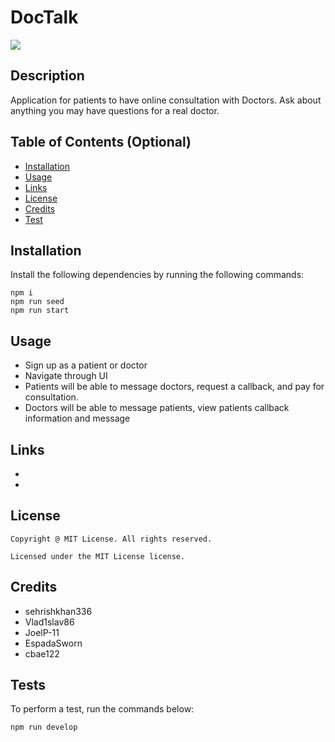 # DocTalk

![](https://img.shields.io/badge/license-MIT%20License-blue.svg)

## Description
  
Application for patients to have online consultation with Doctors. Ask about anything you may have questions for a real doctor.
  
## Table of Contents (Optional)
  
- [Installation](#installation)
- [Usage](#usage)
- [Links](#links)
- [License](#license)
- [Credits](#credits)
- [Test](#tests)
  
## Installation
  
Install the following dependencies by running the following commands:

```
npm i
npm run seed
npm run start
```

## Usage

- Sign up as a patient or doctor
- Navigate through UI 
- Patients will be able to message doctors, request a callback, and pay for consultation.
- Doctors will be able to message patients, view patients callback information and message

## Links
- 
- 

## License
       
    Copyright @ MIT License. All rights reserved.

    Licensed under the MIT License license.

## Credits
  
- sehrishkhan336 
- Vlad1slav86 
- JoelP-11 
- EspadaSworn
- cbae122

## Tests

To perform a test, run the commands below:

```
npm run develop
```